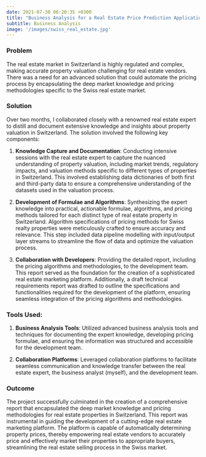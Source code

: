 ```yaml
---
date: 2021-07-30 06:20:35 +0300
title: "Business Analysis for a Real Estate Price Prediction Application"
subtitle: Business Analysis
image: '/images/swiss_real_estate.jpg'
---
```


### Problem
The real estate market in Switzerland is highly regulated and complex, making accurate property valuation challenging for real estate vendors. There was a need for an advanced solution that could automate the pricing process by encapsulating the deep market knowledge and pricing methodologies specific to the Swiss real estate market.

### Solution
Over two months, I collaborated closely with a renowned real estate expert to distill and document extensive knowledge and insights about property valuation in Switzerland. The solution involved the following key components:

1. **Knowledge Capture and Documentation**: Conducting intensive sessions with the real estate expert to capture the nuanced understanding of property valuation, including market trends, regulatory impacts, and valuation methods specific to different types of properties in Switzerland. This involved establishing data dictionaries of both first and third-party data to ensure a comprehensive understanding of the datasets used in the valuation process.

2. **Development of Formulae and Algorithms**: Synthesizing the expert knowledge into practical, actionable formulae, algorithms, and pricing methods tailored for each distinct type of real estate property in Switzerland. Algorithm specifications of pricing methods for Swiss realty properties were meticulously crafted to ensure accuracy and relevance. This step included data pipeline modelling with input/output layer streams to streamline the flow of data and optimize the valuation process.

3. **Collaboration with Developers**: Providing the detailed report, including the pricing algorithms and methodologies, to the development team. This report served as the foundation for the creation of a sophisticated real estate marketing platform. Additionally, a draft technical requirements report was drafted to outline the specifications and functionalities required for the development of the platform, ensuring seamless integration of the pricing algorithms and methodologies.

### Tools Used:
1. **Business Analysis Tools**: Utilized advanced business analysis tools and techniques for documenting the expert knowledge, developing pricing formulae, and ensuring the information was structured and accessible for the development team.

2. **Collaboration Platforms**: Leveraged collaboration platforms to facilitate seamless communication and knowledge transfer between the real estate expert, the business analyst (myself), and the development team.

### Outcome
The project successfully culminated in the creation of a comprehensive report that encapsulated the deep market knowledge and pricing methodologies for real estate properties in Switzerland. This report was instrumental in guiding the development of a cutting-edge real estate marketing platform. The platform is capable of automatically determining property prices, thereby empowering real estate vendors to accurately price and effectively market their properties to appropriate buyers, streamlining the real estate selling process in the Swiss market.